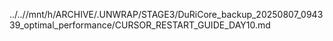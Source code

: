 ../..//mnt/h/ARCHIVE/.UNWRAP/STAGE3/DuRiCore_backup_20250807_094339_optimal_performance/CURSOR_RESTART_GUIDE_DAY10.md